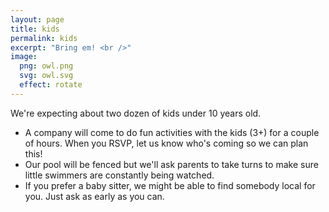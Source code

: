 ```yaml
---
layout: page
title: kids
permalink: kids
excerpt: "Bring em! <br />"
image:
  png: owl.png
  svg: owl.svg
  effect: rotate
---
```



We're expecting about two dozen of kids under 10 years old.

* A company will come to do fun activities with the kids (3+) for a couple of hours. When you RSVP, let us know who's coming so we can plan this!
* Our pool will be fenced but we'll ask parents to take turns to make sure little swimmers are constantly being watched.
* If you prefer a baby sitter, we might be able to find somebody local for you. Just ask as early as you can.
